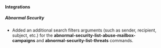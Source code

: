 
#### Integrations

##### Abnormal Security

- Added an additional search filters arguments (such as sender, recipient, subject, etc.) for the  **abnormal-security-list-abuse-mailbox-campaigns** and **abnormal-security-list-threats** commands.
